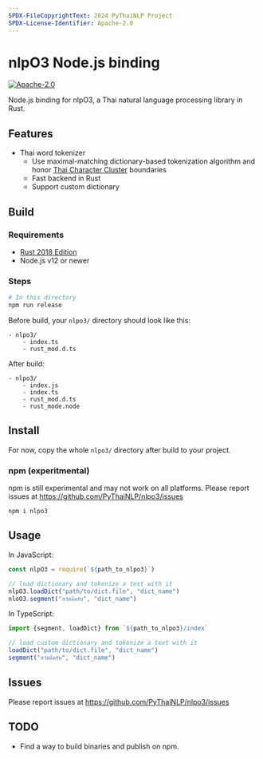 ```yaml
---
SPDX-FileCopyrightText: 2024 PyThaiNLP Project
SPDX-License-Identifier: Apache-2.0
---
```


# nlpO3 Node.js binding

[![Apache-2.0](https://img.shields.io/badge/License-Apache%202.0-blue.svg "Apache-2.0")](https://opensource.org/licenses/Apache-2.0)

Node.js binding for nlpO3, a Thai natural language processing library in Rust.

## Features

- Thai word tokenizer
  - Use maximal-matching dictionary-based tokenization algorithm
    and honor [Thai Character Cluster][tcc] boundaries
  - Fast backend in Rust
  - Support custom dictionary

[tcc]: https://dl.acm.org/doi/10.1145/355214.355225

## Build

### Requirements

- [Rust 2018 Edition](https://www.rust-lang.org/tools/install)
- Node.js v12 or newer

### Steps

```bash
# In this directory
npm run release
```

Before build, your `nlpo3/` directory should look like this:

```text
- nlpo3/
    - index.ts
    - rust_mod.d.ts
```

After build:

```text
- nlpo3/
    - index.js
    - index.ts
    - rust_mod.d.ts
    - rust_mode.node
```

## Install

For now, copy the whole `nlpo3/` directory after build to your project.

### npm (experitmental)

npm is still experimental and may not work on all platforms. Please report issues at <https://github.com/PyThaiNLP/nlpo3/issues>

```shell
npm i nlpo3
```

## Usage

In JavaScript:

```javascript
const nlpO3 = require(`${path_to_nlpo3}`)

// load dictionary and tokenize a text with it
nlpO3.loadDict("path/to/dict.file", "dict_name")
nloO3.segment("สวัสดีครับ", "dict_name")
```

In TypeScript:

```typescript
import {segment, loadDict} from `${path_to_nlpo3}/index`

// load custom dictionary and tokenize a text with it
loadDict("path/to/dict.file", "dict_name")
segment("สวัสดีครับ", "dict_name")
```

## Issues

Please report issues at <https://github.com/PyThaiNLP/nlpo3/issues>

## TODO

- Find a way to build binaries and publish on npm.

